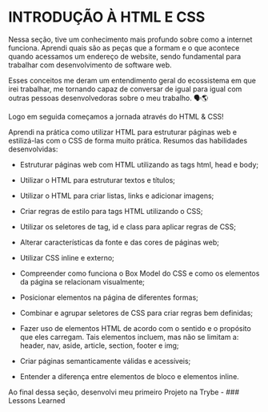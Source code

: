 # INTRODUÇÃO À HTML E CSS

Nessa seção, tive um conhecimento mais profundo sobre como a internet funciona. Aprendi quais são as peças que a formam e o que acontece quando acessamos um endereço de website, sendo fundamental para trabalhar com desenvolvimento de software web.


Esses conceitos me deram um entendimento geral do ecossistema em que irei trabalhar, me tornando capaz de conversar de igual para igual com outras pessoas desenvolvedoras sobre o meu trabalho. 🗣🌎

Logo em seguida começamos a jornada através do HTML & CSS! 

Aprendi na prática como utilizar HTML para estruturar páginas web e estilizá-las com o CSS de forma muito prática. 
Resumos das habilidades desenvolvidas:

- Estruturar páginas web com HTML utilizando as tags html, head e body;

- Utilizar o HTML para estruturar textos e títulos;

- Utilizar o HTML para criar listas, links e adicionar imagens;

- Criar regras de estilo para tags HTML utilizando o CSS;

- Utilizar os seletores de tag, id e class para aplicar regras de CSS;

- Alterar características da fonte e das cores de páginas web;

- Utilizar CSS inline e externo;

- Compreender como funciona o Box Model do CSS e como os elementos da página se relacionam visualmente;

- Posicionar elementos na página de diferentes formas;

- Combinar e agrupar seletores de CSS para criar regras bem definidas;

- Fazer uso de elementos HTML de acordo com o sentido e o propósito que eles carregam. Tais elementos incluem, mas não se limitam a: header, nav, aside, article, section, footer e img;

- Criar páginas semanticamente válidas e acessíveis;

- Entender a diferença entre elementos de bloco e elementos inline.


Ao final dessa seção, desenvolvi meu primeiro Projeto na Trybe - ### Lessons Learned 


